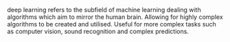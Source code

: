 deep learning refers to the subfield of machine learning dealing with algorithms which aim to mirror the human brain. Allowing for highly complex algorithms to be created and utilised. Useful for more complex tasks such as computer vision, sound recognition and complex predictions.